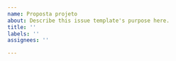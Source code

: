 ```yaml
---
name: Proposta projeto
about: Describe this issue template's purpose here.
title: ''
labels: ''
assignees: ''

---
```



